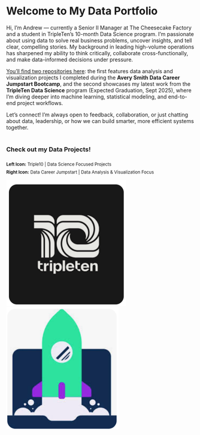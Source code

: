 # Welcome to My Data Portfolio

Hi, I’m Andrew — currently a Senior II Manager at The Cheesecake Factory and a student in TripleTen’s 10-month Data Science program. I’m passionate about using data to solve real business problems, uncover insights, and tell clear, compelling stories. My background in leading high-volume operations has sharpened my ability to think critically, collaborate cross-functionally, and make data-informed decisions under pressure.

<u>You’ll find two repositories here</u>: the first features data analysis and visualization projects I completed during the **Avery Smith Data Career Jumpstart Bootcamp**, and the second showcases my latest work from the **TripleTen Data Science** program (Expected Graduation, Sept 2025), where I’m diving deeper into machine learning, statistical modeling, and end-to-end project workflows.

Let’s connect! I’m always open to feedback, collaboration, or just chatting about data, leadership, or how we can build smarter, more efficient systems together.
<br><br>


### Check out my Data Projects!
<sub>**Left Icon:** Triple10 | Data Science Focused Projects</sub><br>
<sub>**Right Icon:** Data Career Jumpstart | Data Analysis & Visualization Focus</sub>

[<img src="images/tripletenicon.png?raw=true" width="320" title="Data Science Projects"/>](https://github.com/AndrewMendezData/AndrewMendezData.GitHub.io/blob/TripleTen-DS-Projects/index.md)[<img src="images/datajumpstarticon.png?raw=true" width="300" title="Data Analyst Projects"/>](https://github.com/AndrewMendezData/AndrewMendezData.GitHub.io/blob/Data-Analyst-Projects/index.md)
